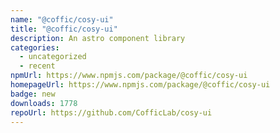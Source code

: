 ```yaml
---
name: "@coffic/cosy-ui"
title: "@coffic/cosy-ui"
description: An astro component library
categories:
  - uncategorized
  - recent
npmUrl: https://www.npmjs.com/package/@coffic/cosy-ui
homepageUrl: https://www.npmjs.com/package/@coffic/cosy-ui
badge: new
downloads: 1778
repoUrl: https://github.com/CofficLab/cosy-ui
---
```

